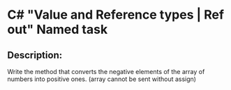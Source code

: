 # C# "Value and Reference types | Ref out" Named task

## Description:

Write the method that converts the negative elements of the array of numbers into positive ones. (array cannot be sent without assign)
